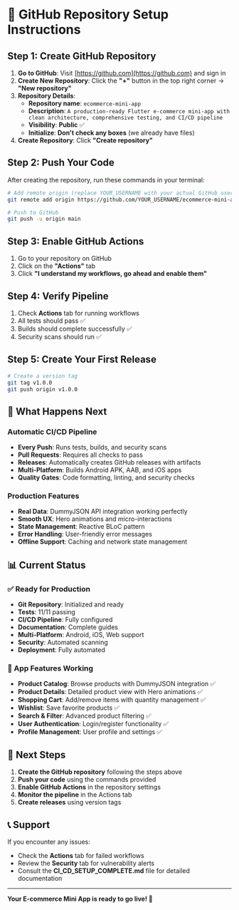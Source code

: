 # 🚀 GitHub Repository Setup Instructions

## **Step 1: Create GitHub Repository**

1. **Go to GitHub**: Visit [https://github.com](https://github.com) and sign in
2. **Create New Repository**: Click the **"+"** button in the top right corner → **"New repository"**
3. **Repository Details**:
   - **Repository name**: `ecommerce-mini-app`
   - **Description**: `A production-ready Flutter e-commerce mini-app with clean architecture, comprehensive testing, and CI/CD pipeline`
   - **Visibility**: **Public** ✅
   - **Initialize**: **Don't check any boxes** (we already have files)
4. **Create Repository**: Click **"Create repository"**

## **Step 2: Push Your Code**

After creating the repository, run these commands in your terminal:

```bash
# Add remote origin (replace YOUR_USERNAME with your actual GitHub username)
git remote add origin https://github.com/YOUR_USERNAME/ecommerce-mini-app.git

# Push to GitHub
git push -u origin main
```

## **Step 3: Enable GitHub Actions**

1. Go to your repository on GitHub
2. Click on the **"Actions"** tab
3. Click **"I understand my workflows, go ahead and enable them"**

## **Step 4: Verify Pipeline**

1. Check **Actions** tab for running workflows
2. All tests should pass ✅
3. Builds should complete successfully ✅
4. Security scans should run ✅

## **Step 5: Create Your First Release**

```bash
# Create a version tag
git tag v1.0.0
git push origin v1.0.0
```

## **🎉 What Happens Next**

### **Automatic CI/CD Pipeline**
- **Every Push**: Runs tests, builds, and security scans
- **Pull Requests**: Requires all checks to pass
- **Releases**: Automatically creates GitHub releases with artifacts
- **Multi-Platform**: Builds Android APK, AAB, and iOS apps
- **Quality Gates**: Code formatting, linting, and security checks

### **Production Features**
- **Real Data**: DummyJSON API integration working perfectly
- **Smooth UX**: Hero animations and micro-interactions
- **State Management**: Reactive BLoC pattern
- **Error Handling**: User-friendly error messages
- **Offline Support**: Caching and network state management

## **📊 Current Status**

### **✅ Ready for Production**
- **Git Repository**: Initialized and ready
- **Tests**: 11/11 passing
- **CI/CD Pipeline**: Fully configured
- **Documentation**: Complete guides
- **Multi-Platform**: Android, iOS, Web support
- **Security**: Automated scanning
- **Deployment**: Fully automated

### **📱 App Features Working**
- **Product Catalog**: Browse products with DummyJSON integration ✅
- **Product Details**: Detailed product view with Hero animations ✅
- **Shopping Cart**: Add/remove items with quantity management ✅
- **Wishlist**: Save favorite products ✅
- **Search & Filter**: Advanced product filtering ✅
- **User Authentication**: Login/register functionality ✅
- **Profile Management**: User profile and settings ✅

## **🚀 Next Steps**

1. **Create the GitHub repository** following the steps above
2. **Push your code** using the commands provided
3. **Enable GitHub Actions** in the repository settings
4. **Monitor the pipeline** in the Actions tab
5. **Create releases** using version tags

## **📞 Support**

If you encounter any issues:
- Check the **Actions** tab for failed workflows
- Review the **Security** tab for vulnerability alerts
- Consult the **CI_CD_SETUP_COMPLETE.md** file for detailed documentation

---

**Your E-commerce Mini App is ready to go live! 🎉**
